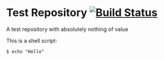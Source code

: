# Test Repository [![Build Status](https://travis-ci.com/Stannislav/test_repository.svg?branch=master)](https://travis-ci.com/Stannislav/test_repository)
A test repository with absolutely nothing of value

This is a shell script:
```shell script
$ echo "Hello"
```
